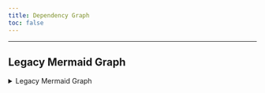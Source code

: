 ```yaml
---
title: Dependency Graph
toc: false
---
```


<script type="importmap">
      {
        "imports": {
          "sigma": "https://cdnjs.cloudflare.com/ajax/libs/sigma.js/3.0.0/sigma.min.js",
          "graphology": "https://cdn.jsdelivr.net/npm/graphology@0.26.0/dist/graphology.umd.min.js",
          "graphologyLibrary": "https://cdn.jsdelivr.net/npm/graphology-library/dist/graphology-library.min.js"
        }
      } 
</script>

<div id="graphcontainer"></div>

<script type="module">
import * as sigma from 'sigma';
import 'graphology'; // has no exports, import all
import 'graphologyLibrary'; // has no exports, import all
// The main function to set up the graph
async function setupGraph() {
  const container = document.getElementById("graphcontainer");
  const graphDataUrl = 'https://ec-jrc.github.io/KCEO-Glossary/assets/sigmajs/sigma_graph_data.json'; // for testing locally use e.g. 'https://raw.githubusercontent.com/do-me/Test/refs/heads/main/sigmatest3.json as localhost relative paths didn't work for some reason

  try {
    // 1. Fetch the external data file
    const response = await fetch(graphDataUrl);
    const fileContent = await response.json();
    console.log(fileContent)

    // 2. Parse the JavaScript file content to get the data object
    // This creates a function that, when called, executes the code from the file
    // and returns the `sigmaGraphData` object.
    //const getData = new Function(`${fileContent}; return sigmaGraphData;`);
    const sigmaGraphData = fileContent;


    // 3. Create a graphology instance from the loaded data
    const graph = new graphology.Graph()
    sigmaGraphData.nodes.forEach(node => {
        graph.addNode(node.id, { ...node });
    });
    // The provided file has an empty edges array, but this will handle it if you add edges later
    sigmaGraphData.edges.forEach(edge => {
        // Ensure source and target are defined for each edge
        if (edge.source && edge.target) {
            graph.addEdge(edge.source, edge.target, { ...edge, type: 'arrow', size: 2 });
        }
    });

    // Initial layout (optional, but good for positioning nodes without x/y)
    // If your nodes already have x/y coordinates as in your file, you can skip this part
    // or use it as a starting point. Sigma.js will use the x/y attributes from the data.
    // circular.assign(graph);

    // 4. Run the ForceAtlas2 layout algorithm if you want to dynamically position nodes
    // Your data already has x/y, so this is optional but can help untangle the graph.
    // Infer settings from graph & assign
    const settings = graphologyLibrary.layoutForceAtlas2.inferSettings(graph);
    graphologyLibrary.layoutForceAtlas2.assign(graph, {
      iterations: 50,
      settings: settings
    });

    // 5. Instantiate sigma.js and render the graph
    const renderer = new Sigma(graph, container, {
        // We draw labels on top of the nodes:
        labelRenderer: (context, data) => {
            const size = data.size;
            const font = `bold ${size}px Arial`;
            context.font = font;
            context.fillStyle = "#333";
            context.textAlign = "center";
            context.textBaseline = "middle";
            context.fillText(data.label, data.x, data.y + size + 3);
        }
    });

  } catch (error) {
    console.error("Failed to load or render graph:", error);
    container.innerHTML = "Could not load the graph data. Please check the console for errors.";
  }
}

// Run the setup function
setupGraph();

</script>
---

## Legacy Mermaid Graph 

<details style="width: fit-content">
  <summary>Legacy Mermaid Graph</summary>

```mermaid
flowchart TD;
    id_geopositioning(["<a href='../geopositioning'>Geopositioning</a>"]) --> id_geolocating(["<a href='../geolocating'>Geolocating</a>"]);
    id_object(["<a href='../object'>Object</a>"]) --> id_geolocating(["<a href='../geolocating'>Geolocating</a>"]);
    id_object(["<a href='../object'>Object</a>"]) --> id_laboratory_observation(["<a href='../laboratory_observation'>Laboratory Observation</a>"]);
    id_sensor(["<a href='../sensor'>Sensor</a>"]) --> id_observation(["<a href='../observation'>Observation</a>"]);
    id_sensor(["<a href='../sensor'>Sensor</a>"]) --> id_auxiliary_data(["<a href='../auxiliary_data'>Auxiliary Data</a>"]);
    id_sensor(["<a href='../sensor'>Sensor</a>"]) --> id_band_central_wavelength(["<a href='../band_central_wavelength'>Band Central Wavelength</a>"]);
    id_sensor(["<a href='../sensor'>Sensor</a>"]) --> id_calibration(["<a href='../calibration'>Calibration</a>"]);
    id_sensor(["<a href='../sensor'>Sensor</a>"]) --> id_geolocating(["<a href='../geolocating'>Geolocating</a>"]);
    id_sensor(["<a href='../sensor'>Sensor</a>"]) --> id_in-situ_observation(["<a href='../in-situ_observation'>In-situ Observation</a>"]);
    id_sensor(["<a href='../sensor'>Sensor</a>"]) --> id_ancillary_data(["<a href='../ancillary_data'>Ancillary Data</a>"]);
    id_model(["<a href='../model'>Model</a>"]) --> id_vertical_levels(["<a href='../vertical_levels'>Vertical Levels</a>"]);
    id_model(["<a href='../model'>Model</a>"]) --> id_time_of_day(["<a href='../time_of_day'>Time Of Day</a>"]);
    id_model(["<a href='../model'>Model</a>"]) --> id_calibration(["<a href='../calibration'>Calibration</a>"]);
    id_model(["<a href='../model'>Model</a>"]) --> id_temporal_resolution(["<a href='../temporal_resolution'>Temporal Resolution</a>"]);
    id_model(["<a href='../model'>Model</a>"]) --> id_geolocating(["<a href='../geolocating'>Geolocating</a>"]);
    id_model(["<a href='../model'>Model</a>"]) --> id_time_of_year(["<a href='../time_of_year'>Time Of Year</a>"]);
    id_data(["<a href='../data'>Data</a>"]) --> id_information(["<a href='../information'>Information</a>"]);
    id_data(["<a href='../data'>Data</a>"]) --> id_user(["<a href='../user'>User</a>"]);
    id_data(["<a href='../data'>Data</a>"]) --> id_validation(["<a href='../validation'>Validation</a>"]);
    id_data(["<a href='../data'>Data</a>"]) --> id_auxiliary_data(["<a href='../auxiliary_data'>Auxiliary Data</a>"]);
    id_data(["<a href='../data'>Data</a>"]) --> id_observation(["<a href='../observation'>Observation</a>"]);
    id_data(["<a href='../data'>Data</a>"]) --> id_replicability(["<a href='../replicability'>Replicability</a>"]);
    id_data(["<a href='../data'>Data</a>"]) --> id_geographic_data(["<a href='../geographic_data'>Geographic Data</a>"]);
    id_data(["<a href='../data'>Data</a>"]) --> id_calibration(["<a href='../calibration'>Calibration</a>"]);
    id_data(["<a href='../data'>Data</a>"]) --> id_area_of_interest(["<a href='../area_of_interest'>Area Of Interest</a>"]);
    id_data(["<a href='../data'>Data</a>"]) --> id_copernicus_service_provider(["<a href='../copernicus_service_provider'>Copernicus Service Provider</a>"]);
    id_data(["<a href='../data'>Data</a>"]) --> id_standard_uncertainty(["<a href='../standard_uncertainty'>Standard Uncertainty</a>"]);
    id_data(["<a href='../data'>Data</a>"]) --> id_sensor(["<a href='../sensor'>Sensor</a>"]);
    id_data(["<a href='../data'>Data</a>"]) --> id_model(["<a href='../model'>Model</a>"]);
    id_data(["<a href='../data'>Data</a>"]) --> id_reproducibility(["<a href='../reproducibility'>Reproducibility</a>"]);
    id_data(["<a href='../data'>Data</a>"]) --> id_ancillary_data(["<a href='../ancillary_data'>Ancillary Data</a>"]);
    id_place(["<a href='../place'>Place</a>"]) --> id_position(["<a href='../position'>Position</a>"]);
    id_place(["<a href='../place'>Place</a>"]) --> id_location(["<a href='../location'>Location</a>"]);
    id_place(["<a href='../place'>Place</a>"]) --> id_in-situ_observation(["<a href='../in-situ_observation'>In-situ Observation</a>"]);
    id_reference(["<a href='../reference'>Reference</a>"]) --> id_position(["<a href='../position'>Position</a>"]);
    id_reference(["<a href='../reference'>Reference</a>"]) --> id_geographic_data(["<a href='../geographic_data'>Geographic Data</a>"]);
    id_reference(["<a href='../reference'>Reference</a>"]) --> id_geographic_grid(["<a href='../geographic_grid'>Geographic Grid</a>"]);
    id_reference(["<a href='../reference'>Reference</a>"]) --> id_period_identifier(["<a href='../period_identifier'>Period Identifier</a>"]);
    id_reference(["<a href='../reference'>Reference</a>"]) --> id_traceability(["<a href='../traceability'>Traceability</a>"]);
    id_reference(["<a href='../reference'>Reference</a>"]) --> id_geographic_coordinate_reference_system(["<a href='../geographic_coordinate_reference_system'>Geographic Coordinate Reference System</a>"]);
    id_phenomenon(["<a href='../phenomenon'>Phenomenon</a>"]) --> id_observation(["<a href='../observation'>Observation</a>"]);
    id_phenomenon(["<a href='../phenomenon'>Phenomenon</a>"]) --> id_reference(["<a href='../reference'>Reference</a>"]);
    id_phenomenon(["<a href='../phenomenon'>Phenomenon</a>"]) --> id_laboratory_observation(["<a href='../laboratory_observation'>Laboratory Observation</a>"]);
    id_phenomenon(["<a href='../phenomenon'>Phenomenon</a>"]) --> id_remote_sensing(["<a href='../remote_sensing'>Remote Sensing</a>"]);
    id_phenomenon(["<a href='../phenomenon'>Phenomenon</a>"]) --> id_sensor(["<a href='../sensor'>Sensor</a>"]);
    id_phenomenon(["<a href='../phenomenon'>Phenomenon</a>"]) --> id_in-situ_observation(["<a href='../in-situ_observation'>In-situ Observation</a>"]);
    id_uncertainty(["<a href='../uncertainty'>Uncertainty</a>"]) --> id_reference(["<a href='../reference'>Reference</a>"]);
    id_uncertainty(["<a href='../uncertainty'>Uncertainty</a>"]) --> id_standard_uncertainty(["<a href='../standard_uncertainty'>Standard Uncertainty</a>"]);
    id_uncertainty(["<a href='../uncertainty'>Uncertainty</a>"]) --> id_thematic_uncertainty(["<a href='../thematic_uncertainty'>Thematic Uncertainty</a>"]);
    id_uncertainty(["<a href='../uncertainty'>Uncertainty</a>"]) --> id_in-situ_observation(["<a href='../in-situ_observation'>In-situ Observation</a>"]);
    id_uncertainty(["<a href='../uncertainty'>Uncertainty</a>"]) --> id_expanded_uncertainty(["<a href='../expanded_uncertainty'>Expanded Uncertainty</a>"]);
    id_uncertainty(["<a href='../uncertainty'>Uncertainty</a>"]) --> id_traceability(["<a href='../traceability'>Traceability</a>"]);
    id_observation(["<a href='../observation'>Observation</a>"]) --> id_reference(["<a href='../reference'>Reference</a>"]);
    id_observation(["<a href='../observation'>Observation</a>"]) --> id_measurement(["<a href='../measurement'>Measurement</a>"]);
    id_observation(["<a href='../observation'>Observation</a>"]) --> id_temporal_resolution(["<a href='../temporal_resolution'>Temporal Resolution</a>"]);
    id_observation(["<a href='../observation'>Observation</a>"]) --> id_remote_sensing(["<a href='../remote_sensing'>Remote Sensing</a>"]);
    id_observation(["<a href='../observation'>Observation</a>"]) --> id_in-situ_observation(["<a href='../in-situ_observation'>In-situ Observation</a>"]);
    id_observation(["<a href='../observation'>Observation</a>"]) --> id_representativeness(["<a href='../representativeness'>Representativeness</a>"]);
    id_grid(["<a href='../grid'>Grid</a>"]) --> id_geographic_grid(["<a href='../geographic_grid'>Geographic Grid</a>"]);
    id_entity(["<a href='../entity'>Entity</a>"]) --> id_trait(["<a href='../trait'>Trait</a>"]);
    id_entity(["<a href='../entity'>Entity</a>"]) --> id_user(["<a href='../user'>User</a>"]);
    id_entity(["<a href='../entity'>Entity</a>"]) --> id_object(["<a href='../object'>Object</a>"]);
    id_entity(["<a href='../entity'>Entity</a>"]) --> id_model(["<a href='../model'>Model</a>"]);
    id_entity(["<a href='../entity'>Entity</a>"]) --> id_phenomenon(["<a href='../phenomenon'>Phenomenon</a>"]);
    id_measurement(["<a href='../measurement'>Measurement</a>"]) --> id_representativeness(["<a href='../representativeness'>Representativeness</a>"]);
    id_measurement(["<a href='../measurement'>Measurement</a>"]) --> id_measurand(["<a href='../measurand'>Measurand</a>"]);
    id_measurement(["<a href='../measurement'>Measurement</a>"]) --> id_traceability(["<a href='../traceability'>Traceability</a>"]);
    id_measurement(["<a href='../measurement'>Measurement</a>"]) --> id_uncertainty(["<a href='../uncertainty'>Uncertainty</a>"]);
    id_measurand(["<a href='../measurand'>Measurand</a>"]) --> id_uncertainty(["<a href='../uncertainty'>Uncertainty</a>"]);
    id_location(["<a href='../location'>Location</a>"]) --> id_geocoding(["<a href='../geocoding'>Geocoding</a>"]);
    id_location(["<a href='../location'>Location</a>"]) --> id_geolocation_information(["<a href='../geolocation_information'>Geolocation Information</a>"]);
    id_location(["<a href='../location'>Location</a>"]) --> id_representativeness(["<a href='../representativeness'>Representativeness</a>"]);
    id_location(["<a href='../location'>Location</a>"]) --> id_geographic_data(["<a href='../geographic_data'>Geographic Data</a>"]);
    id_value(["<a href='../value'>Value</a>"]) --> id_observation(["<a href='../observation'>Observation</a>"]);
    id_value(["<a href='../value'>Value</a>"]) --> id_band_central_wavelength(["<a href='../band_central_wavelength'>Band Central Wavelength</a>"]);
    id_value(["<a href='../value'>Value</a>"]) --> id_in-situ_observation(["<a href='../in-situ_observation'>In-situ Observation</a>"]);
    id_information(["<a href='../information'>Information</a>"]) --> id_classification_system(["<a href='../classification_system'>Classification System</a>"]);
    id_information(["<a href='../information'>Information</a>"]) --> id_user(["<a href='../user'>User</a>"]);
    id_information(["<a href='../information'>Information</a>"]) --> id_geolocation_information(["<a href='../geolocation_information'>Geolocation Information</a>"]);
    id_information(["<a href='../information'>Information</a>"]) --> id_temporal_reporting_period(["<a href='../temporal_reporting_period'>Temporal Reporting Period</a>"]);
    id_information(["<a href='../information'>Information</a>"]) --> id_area_of_interest(["<a href='../area_of_interest'>Area Of Interest</a>"]);
    id_information(["<a href='../information'>Information</a>"]) --> id_copernicus_service_provider(["<a href='../copernicus_service_provider'>Copernicus Service Provider</a>"]);
    id_information(["<a href='../information'>Information</a>"]) --> id_thematic_resolution(["<a href='../thematic_resolution'>Thematic Resolution</a>"]);
    id_period(["<a href='../period'>Period</a>"]) --> id_temporal_reporting_period(["<a href='../temporal_reporting_period'>Temporal Reporting Period</a>"]);
    id_period(["<a href='../period'>Period</a>"]) --> id_representativeness(["<a href='../representativeness'>Representativeness</a>"]);
    id_period(["<a href='../period'>Period</a>"]) --> id_period_identifier(["<a href='../period_identifier'>Period Identifier</a>"]);
    id_period(["<a href='../period'>Period</a>"]) --> id_temporal_resolution(["<a href='../temporal_resolution'>Temporal Resolution</a>"]);
    id_temporal_resolution(["<a href='../temporal_resolution'>Temporal resolution</a>"]) --> id_temporal_reporting_period(["<a href='../temporal_reporting_period'>Temporal Reporting Period</a>"]);
    id_property(["<a href='../property'>Property</a>"]) --> id_observation(["<a href='../observation'>Observation</a>"]);
    id_property(["<a href='../property'>Property</a>"]) --> id_quantity(["<a href='../quantity'>Quantity</a>"]);
    id_property(["<a href='../property'>Property</a>"]) --> id_in-situ_observation(["<a href='../in-situ_observation'>In-situ Observation</a>"]);
    id_property(["<a href='../property'>Property</a>"]) --> id_phenomenon(["<a href='../phenomenon'>Phenomenon</a>"]);
    id_property(["<a href='../property'>Property</a>"]) --> id_traceability(["<a href='../traceability'>Traceability</a>"]);
    id_sample(["<a href='../sample'>Sample</a>"]) --> id_temporal_consistency(["<a href='../temporal_consistency'>Temporal Consistency</a>"]);
    id_trait(["<a href='../trait'>Trait</a>"]) --> id_property(["<a href='../property'>Property</a>"]);
    id_quantity(["<a href='../quantity'>Quantity</a>"]) --> id_duration(["<a href='../duration'>Duration</a>"]);
    id_quantity(["<a href='../quantity'>Quantity</a>"]) --> id_measurand(["<a href='../measurand'>Measurand</a>"]);
    id_quantity(["<a href='../quantity'>Quantity</a>"]) --> id_measurement(["<a href='../measurement'>Measurement</a>"]);
    id_confidence_interval(["<a href='../confidence_interval'>Confidence interval</a>"]) --> id_expanded_uncertainty(["<a href='../expanded_uncertainty'>Expanded Uncertainty</a>"]);
    id_position(["<a href='../position'>Position</a>"]) --> id_geopositioning(["<a href='../geopositioning'>Geopositioning</a>"]);
    id_position(["<a href='../position'>Position</a>"]) --> id_ancillary_data(["<a href='../ancillary_data'>Ancillary Data</a>"]);
    id_characteristic(["<a href='../characteristic'>Characteristic</a>"]) --> id_trait(["<a href='../trait'>Trait</a>"]);
    id_characteristic(["<a href='../characteristic'>Characteristic</a>"]) --> id_representativeness(["<a href='../representativeness'>Representativeness</a>"]);
    id_characteristic(["<a href='../characteristic'>Characteristic</a>"]) --> id_in-situ_observation(["<a href='../in-situ_observation'>In-situ Observation</a>"]);
    id_feature(["<a href='../feature'>Feature</a>"]) --> id_geopositioning(["<a href='../geopositioning'>Geopositioning</a>"]);
    id_feature(["<a href='../feature'>Feature</a>"]) --> id_characteristic(["<a href='../characteristic'>Characteristic</a>"]);
```
</details>


<style>
.md-container {
  overflow: auto;
}

.mermaid {
  width: 5000px;
}
</style>